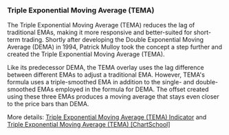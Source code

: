 ### Triple Exponential Moving Average (TEMA)

The Triple Exponential Moving Average (TEMA) reduces the lag of traditional EMAs, making it more responsive and better-suited for short-term trading. Shortly after developing the Double Exponential Moving Average (DEMA) in 1994, Patrick Mulloy took the concept a step further and created the Triple Exponential Moving Average (TEMA).

Like its predecessor DEMA, the TEMA overlay uses the lag difference between different EMAs to adjust a traditional EMA. However, TEMA's formula uses a triple-smoothed EMA in addition to the single- and double-smoothed EMAs employed in the formula for DEMA. The offset created using these three EMAs produces a moving average that stays even closer to the price bars than DEMA.

More details: [Triple Exponential Moving Average (TEMA) Indicator](https://ctrader.com/algos/indicators/show/2878) and [Triple Exponential Moving Average (TEMA) [ChartSchool]](https://school.stockcharts.com/doku.php?id=technical_indicators:tema)

